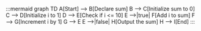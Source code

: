 :::mermaid
graph TD
    A[Start] --> B[Declare sum]
    B --> C[Initialize sum to 0]
    C --> D[Initialize i to 1]
    D --> E[Check if i <= 10]
    E -->|true| F[Add i to sum]
    F --> G[Increment i by 1]
    G --> E
    E -->|false| H[Output the sum]
    H --> I[End]
:::